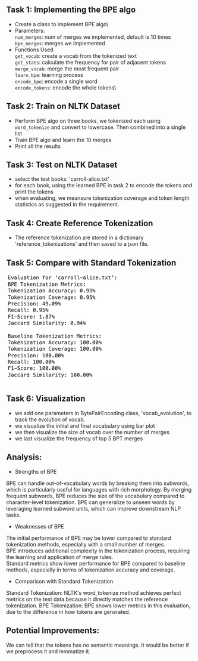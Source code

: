 ## Task 1: Implementing the BPE algo
- Create a class to implement BPE algo\
- Parameters: \
  `num_merges`: num of merges we implemented, default is 10 times \
  `bpe_merges`: merges we implemented
- Functions Used \
`get_vocab`: create a vocab from the tokenized text\
`get_stats`: calculate the frequency for pair of adjacent tokens\
`merge_vocab`: merge the most frequent pair\
`learn_bpe`: learning process\
`encode_bpe`: encode a single word\
`encode_tokens`: encode the whole tokens\

## Task 2: Train on NLTK Dataset
- Perform BPE algo on three books, we tokenized each using `word_tokenize` and convert to lowercase. Then combined into a single list
- Train BPE algo and learn the 10 merges
- Print all the results

## Task 3: Test on NLTK Dataset
- select the test books: 'carroll-alice.txt'
- for each book, using the learned BPE in task 2 to encode the tokens and print the tokens
-  when evaluating, we meansure tokenization coverage and token length statistics as suggested in the requirement.

## Task 4: Create Reference Tokenization
- The reference tokenization are stored in a dictionary 'reference_tokenizations' and then saved to a json file.

## Task 5: Compare with Standard Tokenization
![graph1](graph1.png)

## Task 6: Visualization
- we add one parameters in BytePairEncoding class, 'vocab_evolution', to track the evolution of vocab.
-  we visualize the initial and final vocabulary using bar plot
-  we then visualize the size of vocab over the number of merges
-  we last visualize the frequency of top 5 BPT merges

## Analysis:

- Strengths of BPE

BPE can handle out-of-vocabulary words by breaking them into subwords, which is particularly useful for languages with rich morphology. By merging frequent subwords, BPE reduces the size of the vocabulary compared to character-level tokenization. BPE can generalize to unseen words by leveraging learned subword units, which can improve downstream NLP tasks.
- Weaknesses of BPE

The initial performance of BPE may be lower compared to standard tokenization methods, especially with a small number of merges.\
BPE introduces additional complexity in the tokenization process, requiring the learning and application of merge rules.\
Standard metrics show lower performance for BPE compared to baseline methods, especially in terms of tokenization accuracy and coverage.
- Comparison with Standard Tokenization

Standard Tokenization: NLTK's word_tokenize method achieves perfect metrics on the test data because it directly matches the reference tokenization.
BPE Tokenization: BPE shows lower metrics in this evaluation, due to the difference in how tokens are generated.

## Potential Improvements:
We can tell that the tokens has no semantic meanings. It would be better if we preprocess it and lemmatize it.
